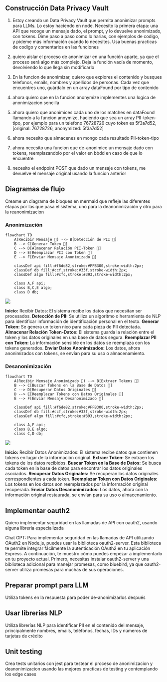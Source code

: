## Construcción Data Privacy Vault

1. Estoy creando un Data Privacy Vault que permita anonimizar prompts para LLMs. Lo estoy haciendo en node. Necesito la primera etapa: una API que recoge un mensaje dado, el prompt, y lo devuelve anonimizado, con tokens. Dime paso a paso como lo harias, con ejemplos de codigo, y pideme más información cuando lo necesites. Usa buenas practicas de codigo y comentarios en las funciones

2. quiero aislar el proceso de anonimizar en una función aparte, ya que el proceso será algo más complejo. Deja la función vacía de momento, devolviendo lo que llega sin modificarlo


3. En la funcion de anonimizar, quiero que explores el contenido y busques telefonos, emails, nombres y apellidos de personas. Cada vez que encuentres uno, guárdalo en un array dataFound por tipo de contenido

4. ahora quiero que en la funcion anonymize implementes una logica de anonimizacion sencilla

5. ahora quiero que anonimices cada uno de los matches en dataFound llamando a la funcion anoymize, haciendo que sea un array PII-token-tipo, por ejemplo para un telefono 76728726 cuyo token es 5f3a7d52, [original: 76728726, anonymized: 5f3a7d52]

6. ahora necesito que almacenes en mongo cada resultado PII-token-tipo

7. ahora necesito una funcion que de-anonimice un mensaje dado con tokens, reemplazandolo por el valor en bbdd en caso de que lo encuentre

8. necesito el endpoint POST que dado un mensaje con tokens, me devuelve el mensaje original usando la funcion anterior


## Diagramas de flujo

Creame un diagrama de bloques en mermaid que refleje las diferentes etapas por las que pasa el sistema, uno para la deanonimización y otro para la reanonimizacion



### Anonimización

```
flowchart TD
    A(Recibir Mensaje 🔁) --> B[Detección de PII 🧠]
    B --> C[Generar Token 🧠]
    C --> D[Almacenar Relación PII-Token 💽]
    D --> E[Reemplazar PII con Token 🧠]
    E --> F[Enviar Mensaje Anonimizado 🔁]

    classDef api fill:#f6de82,stroke:#FFB300,stroke-width:2px;
    classDef db fill:#ccf,stroke:#33f,stroke-width:2px;
    classDef algo fill:#cfc,stroke:#393,stroke-width:2px;

    class A,F api;
    class B,C,E algo;
    class D db;
```

[![](https://mermaid.ink/img/pako:eNqFkb9OwzAQh1_FcheQUqlqJARBQkqaBHVAQqVbwnC1z63BcaLEodCqA6-A2GHjAZiZeCEeATdtafkj4ck-f9_vzvKcspwj9ahQ-ZRNoDRkGKaa2OXvDZDJkSzJGeoKrpB8PD3e75N2-4QESYgGGZPvr5pwJOf9vr19eb5cqUED9ZJT1FhCSYb5NepdoNcAYeKrDBhqiwxQwSrOZrU3wsPbWggbIUoGiFmhYGaNZU-W69_hUcPGSaRvJGyn93WuZSZnwPPmJZZe8UxBVYUoCBSSCKmU1xIHHA-7TmVKG-614jhwO531sT2V3Ey8bnF7_MPno7XOmPhyXVf8K4Ia5xtVsK165P6l7sjEd-Ll2LuBJHB6TtRkfiuHdj5boA7NsMxAcvvr8yWQUjPBDFPq2S1HAbUyKU31wqJQm_ziTjPqmbJGh9YFB4OhhHEJGfUEqAoXn7npxCo?type=png)](https://mermaid.live/edit#pako:eNqFkb9OwzAQh1_FcheQUqlqJARBQkqaBHVAQqVbwnC1z63BcaLEodCqA6-A2GHjAZiZeCEeATdtafkj4ck-f9_vzvKcspwj9ahQ-ZRNoDRkGKaa2OXvDZDJkSzJGeoKrpB8PD3e75N2-4QESYgGGZPvr5pwJOf9vr19eb5cqUED9ZJT1FhCSYb5NepdoNcAYeKrDBhqiwxQwSrOZrU3wsPbWggbIUoGiFmhYGaNZU-W69_hUcPGSaRvJGyn93WuZSZnwPPmJZZe8UxBVYUoCBSSCKmU1xIHHA-7TmVKG-614jhwO531sT2V3Ey8bnF7_MPno7XOmPhyXVf8K4Ia5xtVsK165P6l7sjEd-Ll2LuBJHB6TtRkfiuHdj5boA7NsMxAcvvr8yWQUjPBDFPq2S1HAbUyKU31wqJQm_ziTjPqmbJGh9YFB4OhhHEJGfUEqAoXn7npxCo)

**Inicio:** Recibir Datos: El sistema recibe los datos que necesitan ser procesados.
**Detección de PII:** Se utiliza un algoritmo o herramienta de NLP para identificar información de identificación personal en el texto.
**Generar Token:** Se genera un token nico para cada pieza de PII detectada.
**Almacenar Relación Token-Datos:** El sistema guarda la relación entre el token y los datos originales en una base de datos segura.
**Reemplazar PII con Token:** La información sensible en los datos se reemplaza con los tokens generados.
**Enviar Datos Anonimizados:** Los datos, ahora anonimizados con tokens, se envían para su uso o almacenamiento.


### Desanonimización

```
flowchart TD
    A(Recibir Mensaje Anonimizado 🔁) --> B[Extraer Tokens 🧠]
    B --> C[Buscar Tokens en la Base de Datos 💽]
    C --> D[Recuperar Datos Originales 💽]
    D --> E[Reemplazar Tokens con Datos Originales 🧠]
    E --> F[Enviar Mensaje Desanonimizado 🔁]

    classDef api fill:#f6de82,stroke:#FFB300,stroke-width:2px;
    classDef db fill:#ccf,stroke:#33f,stroke-width:2px;
    classDef algo fill:#cfc,stroke:#393,stroke-width:2px;

    class A,F api;
    class B,E algo;
    class C,D db;
```

[![](https://mermaid.ink/img/pako:eNqFkk1KAzEUgK8S4kZhCqUDoiMInc7MTgTtruPiNXlpo5lkyGRsbenCK4h73XkK7-QRTKe1fxTMKnnv-94PZE6Z4UgjKpSZsDFYR_pJrok_3dM7ZHIoLblBXcEjkq42WhZyBtyQn4_31zPSal2TeJBOnQW0pG-ePOlTX58PqxpxQ_QGcV0x2ACoiQISQ4WEI0nAmaX09r2Weo2UDHz7ukTrvRVya-VIalC4RycNnXoai1LBbNuGGX3M3AyXNmY2SPWzhO2WCVZwsKgXVgpTUFUJCgKlJEIqFZ2Ic44XnaBy1neNTrIsDtvt9bM1kdyNo045vTrw-XCtMyY2bhiKf0VQI_OnCrZVL8Nj6o5MukG2HHu3IImDtKm4F-wFiZ_Ph2hAC7QFSO4_yHyJ5NSNscCcRv7KUUCtXE5zvfAo1M7cv2hGI2drDGhdcnCYSBhZKGgkQFW4-AWB1NQm?type=png)](https://mermaid.live/edit#pako:eNqFkk1KAzEUgK8S4kZhCqUDoiMInc7MTgTtruPiNXlpo5lkyGRsbenCK4h73XkK7-QRTKe1fxTMKnnv-94PZE6Z4UgjKpSZsDFYR_pJrok_3dM7ZHIoLblBXcEjkq42WhZyBtyQn4_31zPSal2TeJBOnQW0pG-ePOlTX58PqxpxQ_QGcV0x2ACoiQISQ4WEI0nAmaX09r2Weo2UDHz7ukTrvRVya-VIalC4RycNnXoai1LBbNuGGX3M3AyXNmY2SPWzhO2WCVZwsKgXVgpTUFUJCgKlJEIqFZ2Ic44XnaBy1neNTrIsDtvt9bM1kdyNo045vTrw-XCtMyY2bhiKf0VQI_OnCrZVL8Nj6o5MukG2HHu3IImDtKm4F-wFiZ_Ph2hAC7QFSO4_yHyJ5NSNscCcRv7KUUCtXE5zvfAo1M7cv2hGI2drDGhdcnCYSBhZKGgkQFW4-AWB1NQm)

**Inicio:** Recibir Datos Anonimizados: El sistema recibe datos que contienen tokens en lugar de la información original.
**Extraer Token:** Se extraen los tokens de los datos recibidos.
**Buscar Token en la Base de Datos:** Se busca cada token en la base de datos para encontrar los datos originales asociados.
**Recuperar Datos Originales:** Se recuperan los datos originales correspondientes a cada token.
**Reemplazar Token con Datos Originales:** Los tokens en los datos son reemplazados por la información original recuperada.
**Enviar Datos Desanonimizados:** Los datos, ahora con la información original restaurada, se envían para su uso o almacenamiento.


## Implementar oauth2
Quiero implementar seguridad en las llamadas de API con oauth2, usando alguna libreria especializada

Chat GPT:
Para implementar seguridad en las llamadas de API utilizando OAuth2 en Node.js, puedes usar la biblioteca oauth2-server. Esta biblioteca te permite integrar fácilmente la autenticación OAuth2 en tu aplicación Express. A continuación, te muestro cómo puedes empezar a implementarlo en tu proyecto actual.
Primero, necesitas instalar oauth2-server y una biblioteca adicional para manejar promesas, como bluebird, ya que oauth2-server utiliza promesas para muchas de sus operaciones.

## Preparar prompt para LLM
Utiliza tokens en la respuesta para poder de-anonimizarlos después

## Usar librerías NLP
Utiliza librerías NLP para identificar PII en el contenido del mensaje, principalmente nombres, emails, teléfonos, fechas, IDs y números de tarjetas de crédito

## Unit testing
Crea tests unitarios con jest para testear el proceso de anonimizacion y deanonimizacion usando las mejores practicas de testing y contemplando los edge cases